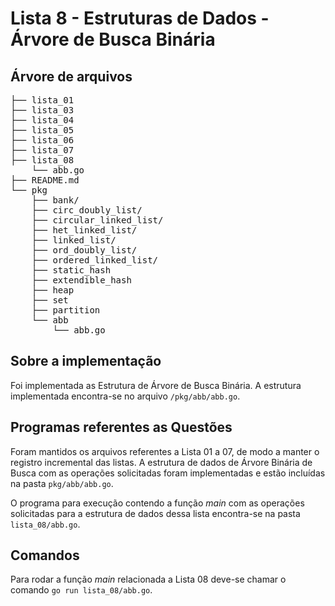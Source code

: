 # Lista 8 - Estruturas de Dados - Árvore de Busca Binária

## Árvore de arquivos

<pre>
├── lista_01
├── lista_03
├── lista_04
├── lista_05
├── lista_06
├── lista_07
├── lista_08
    └── abb.go
├── README.md
└── pkg
    ├── bank/
    ├── circ_doubly_list/
    ├── circular_linked_list/
    ├── het_linked_list/
    ├── linked_list/
    ├── ord_doubly_list/
    ├── ordered_linked_list/
    ├── static_hash
    ├── extendible_hash
    ├── heap
    ├── set
    ├── partition
    └── abb
        └── abb.go
</pre>

## Sobre a implementação

Foi implementada as Estrutura de Árvore de Busca Binária. A estrutura implementada encontra-se no arquivo `/pkg/abb/abb.go`.

## Programas referentes as Questões

Foram mantidos os arquivos referentes a Lista 01 a 07, de modo a manter o registro incremental das listas. A estrutura de dados de Árvore Binária de Busca com as operações solicitadas foram implementadas
e estão incluídas na pasta `pkg/abb/abb.go`.

O programa para execução contendo a função _main_ com as operações solicitadas para a estrutura de dados dessa lista encontra-se na pasta `lista_08/abb.go`.

## Comandos

Para rodar a função _main_ relacionada a Lista 08 deve-se chamar o comando `go run lista_08/abb.go`.
